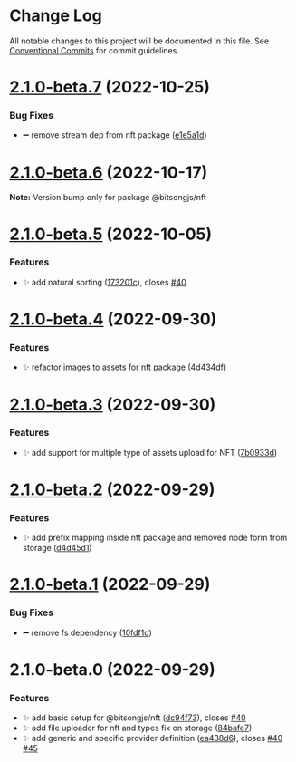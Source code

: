 # Change Log

All notable changes to this project will be documented in this file.
See [Conventional Commits](https://conventionalcommits.org) for commit guidelines.

# [2.1.0-beta.7](https://github.com/bitsongofficial/bitsongjs/compare/@bitsongjs/nft@2.1.0-beta.6...@bitsongjs/nft@2.1.0-beta.7) (2022-10-25)


### Bug Fixes

* :heavy_minus_sign: remove stream dep from nft package ([e1e5a1d](https://github.com/bitsongofficial/bitsongjs/commit/e1e5a1d4e743acc175e1f83fb17c2279492fc5f6))





# [2.1.0-beta.6](https://github.com/bitsongofficial/bitsongjs/compare/@bitsongjs/nft@2.1.0-beta.5...@bitsongjs/nft@2.1.0-beta.6) (2022-10-17)

**Note:** Version bump only for package @bitsongjs/nft





# [2.1.0-beta.5](https://github.com/bitsongofficial/bitsongjs/compare/@bitsongjs/nft@2.1.0-beta.4...@bitsongjs/nft@2.1.0-beta.5) (2022-10-05)


### Features

* :sparkles: add natural sorting ([173201c](https://github.com/bitsongofficial/bitsongjs/commit/173201cafc6529c4e1c74fb349d9dd38dd338e87)), closes [#40](https://github.com/bitsongofficial/bitsongjs/issues/40)





# [2.1.0-beta.4](https://github.com/bitsongofficial/bitsongjs/compare/@bitsongjs/nft@2.1.0-beta.3...@bitsongjs/nft@2.1.0-beta.4) (2022-09-30)


### Features

* :sparkles: refactor images to assets for nft package ([4d434df](https://github.com/bitsongofficial/bitsongjs/commit/4d434df6acb0359bbf0641df3b2235a06e5bbb30))





# [2.1.0-beta.3](https://github.com/bitsongofficial/bitsongjs/compare/@bitsongjs/nft@2.1.0-beta.2...@bitsongjs/nft@2.1.0-beta.3) (2022-09-30)


### Features

* :sparkles: add support for multiple type of assets upload for NFT ([7b0933d](https://github.com/bitsongofficial/bitsongjs/commit/7b0933dd76a08847b228afdacdf48b04dfe02999))





# [2.1.0-beta.2](https://github.com/bitsongofficial/bitsongjs/compare/@bitsongjs/nft@2.1.0-beta.1...@bitsongjs/nft@2.1.0-beta.2) (2022-09-29)


### Features

* :sparkles: add prefix mapping inside nft package and removed node form from storage ([d4d45d1](https://github.com/bitsongofficial/bitsongjs/commit/d4d45d13bf347f720f7e352eb5c16e16b839388e))





# [2.1.0-beta.1](https://github.com/bitsongofficial/bitsongjs/compare/@bitsongjs/nft@2.1.0-beta.0...@bitsongjs/nft@2.1.0-beta.1) (2022-09-29)


### Bug Fixes

* :heavy_minus_sign: remove fs dependency ([10fdf1d](https://github.com/bitsongofficial/bitsongjs/commit/10fdf1dfa182c5753dcd435bac652590ff7bb345))





# 2.1.0-beta.0 (2022-09-29)


### Features

* :sparkles: add basic setup for @bitsongjs/nft ([dc94f73](https://github.com/bitsongofficial/bitsongjs/commit/dc94f7363927aa789d8a39dea3f66cf25fc17bd0)), closes [#40](https://github.com/bitsongofficial/bitsongjs/issues/40)
* :sparkles: add file uploader for nft and types fix on storage ([84bafe7](https://github.com/bitsongofficial/bitsongjs/commit/84bafe7e1e120267f0fcff1c99294d0b96f1350a))
* :sparkles: add generic and specific provider definition ([ea438d6](https://github.com/bitsongofficial/bitsongjs/commit/ea438d6518e79d6c006387cf0c5212ab1f1f8e77)), closes [#40](https://github.com/bitsongofficial/bitsongjs/issues/40) [#45](https://github.com/bitsongofficial/bitsongjs/issues/45)
